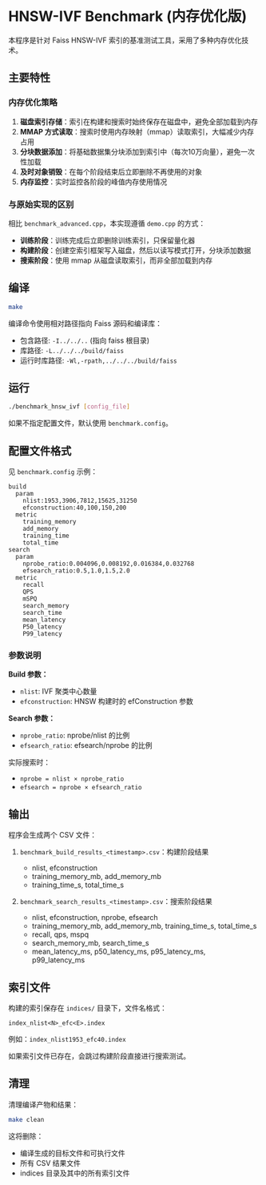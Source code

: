 # HNSW-IVF Benchmark (内存优化版)

本程序是针对 Faiss HNSW-IVF 索引的基准测试工具，采用了多种内存优化技术。

## 主要特性

### 内存优化策略

1. **磁盘索引存储**：索引在构建和搜索时始终保存在磁盘中，避免全部加载到内存
2. **MMAP 方式读取**：搜索时使用内存映射（mmap）读取索引，大幅减少内存占用
3. **分块数据添加**：将基础数据集分块添加到索引中（每次10万向量），避免一次性加载
4. **及时对象销毁**：在每个阶段结束后立即删除不再使用的对象
5. **内存监控**：实时监控各阶段的峰值内存使用情况

### 与原始实现的区别

相比 `benchmark_advanced.cpp`，本实现遵循 `demo.cpp` 的方式：

- **训练阶段**：训练完成后立即删除训练索引，只保留量化器
- **构建阶段**：创建空索引框架写入磁盘，然后以读写模式打开，分块添加数据
- **搜索阶段**：使用 mmap 从磁盘读取索引，而非全部加载到内存

## 编译

```bash
make
```

编译命令使用相对路径指向 Faiss 源码和编译库：
- 包含路径: `-I../../..` (指向 faiss 根目录)
- 库路径: `-L../../../build/faiss`
- 运行时库路径: `-Wl,-rpath,../../../build/faiss`

## 运行

```bash
./benchmark_hnsw_ivf [config_file]
```

如果不指定配置文件，默认使用 `benchmark.config`。

## 配置文件格式

见 `benchmark.config` 示例：

```
build
  param
    nlist:1953,3906,7812,15625,31250
    efconstruction:40,100,150,200
  metric
    training_memory
    add_memory
    training_time
    total_time
search
  param
    nprobe_ratio:0.004096,0.008192,0.016384,0.032768
    efsearch_ratio:0.5,1.0,1.5,2.0
  metric
    recall
    QPS
    mSPQ
    search_memory
    search_time
    mean_latency
    P50_latency
    P99_latency
```

### 参数说明

**Build 参数：**
- `nlist`: IVF 聚类中心数量
- `efconstruction`: HNSW 构建时的 efConstruction 参数

**Search 参数：**
- `nprobe_ratio`: nprobe/nlist 的比例
- `efsearch_ratio`: efsearch/nprobe 的比例

实际搜索时：
- `nprobe = nlist × nprobe_ratio`
- `efsearch = nprobe × efsearch_ratio`

## 输出

程序会生成两个 CSV 文件：

1. `benchmark_build_results_<timestamp>.csv`：构建阶段结果
   - nlist, efconstruction
   - training_memory_mb, add_memory_mb
   - training_time_s, total_time_s

2. `benchmark_search_results_<timestamp>.csv`：搜索阶段结果
   - nlist, efconstruction, nprobe, efsearch
   - training_memory_mb, add_memory_mb, training_time_s, total_time_s
   - recall, qps, mspq
   - search_memory_mb, search_time_s
   - mean_latency_ms, p50_latency_ms, p95_latency_ms, p99_latency_ms

## 索引文件

构建的索引保存在 `indices/` 目录下，文件名格式：
```
index_nlist<N>_efc<E>.index
```

例如：`index_nlist1953_efc40.index`

如果索引文件已存在，会跳过构建阶段直接进行搜索测试。

## 清理

清理编译产物和结果：
```bash
make clean
```

这将删除：
- 编译生成的目标文件和可执行文件
- 所有 CSV 结果文件
- indices 目录及其中的所有索引文件

